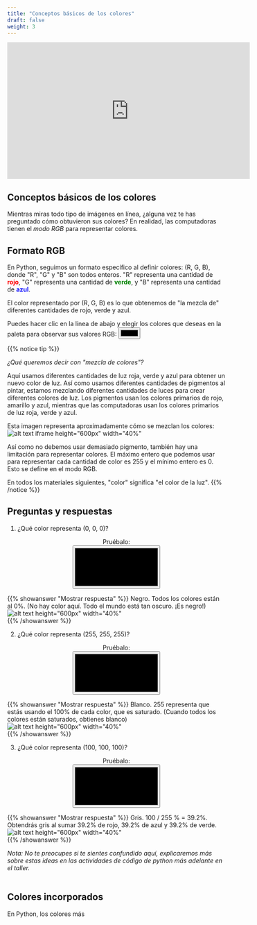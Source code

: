 ```yaml
---
title: "Conceptos básicos de los colores"
draft: false
weight: 3
---
```


<iframe width="560" height="315" src="https://www.youtube.com/embed/-ior2GcSYa4" frameborder="0" allow="accelerometer; autoplay; encrypted-media; gyroscope; picture-in-picture" allowfullscreen></iframe>

## Conceptos básicos de los colores

Mientras miras todo tipo de imágenes en línea, ¿alguna vez te has preguntado cómo obtuvieron sus colores? En realidad, las computadoras tienen el *modo RGB* para representar colores.

## Formato RGB

En Python, seguimos un formato específico al definir colores: (R, G, B), donde "R", "G" y "B" son todos enteros. "R" representa una cantidad de <span style="color:red; font-weight:bold"> rojo</span>, "G" representa una cantidad de <span style="color:green; font-weight:bold"> verde</span>, y "B" representa una cantidad de <span style="color:blue; font-weight:bold"> azul</span>.

El color representado por (R, G, B) es lo que obtenemos de "la mezcla de" diferentes cantidades de rojo, verde y azul.

<!-- Para accesibilidad, usa esta etiqueta HTML -->
<label for="colorpicker">Puedes hacer clic en la línea de abajo y elegir los colores que deseas en la paleta para observar sus valores RGB:</label>
<input type="color" id="colorpicker">

{{% notice tip %}}

*¿Qué queremos decir con "mezcla de colores"?*

Aquí usamos diferentes cantidades de luz roja, verde y azul para obtener un nuevo color de luz. Así como usamos diferentes cantidades de pigmentos al pintar, estamos mezclando diferentes cantidades de luces para crear diferentes colores de luz. Los pigmentos usan los colores primarios de rojo, amarillo y azul, mientras que las computadoras usan los colores primarios de luz roja, verde y azul.

Esta imagen representa aproximadamente cómo se mezclan los colores:
![alt text iframe height="600px" width="40%"](../../media/colors.svg.png "representación del color")

Así como no debemos usar demasiado pigmento, también hay una limitación para representar colores. El máximo entero que podemos usar para representar cada cantidad de color es 255 y el mínimo entero es 0. Esto se define en el modo RGB.

En todos los materiales siguientes, "color" significa "el color de la luz".
{{% /notice %}}

## Preguntas y respuestas

1. ¿Qué color representa (0, 0, 0)?

<center>
<label for="colorpickerQ1">Pruébalo:</label> </br>
<input type="color" id="colorpickerQ1"
style="display:inline-block;width:40%;height:100px;">
</center>

{{% showanswer "Mostrar respuesta" %}}
Negro. Todos los colores están al 0%. (No hay color aquí. Todo el mundo está tan oscuro. ¡Es negro!)
![alt text height="600px" width="40%"](../../media/black.png "negro")
</br>
{{% /showanswer %}}

2. ¿Qué color representa (255, 255, 255)?

<center>
<label for="colorpickerQ2">Pruébalo:</label> </br>
<input type="color" id="colorpickerQ2"
style="display:inline-block;width:40%;height:100px;">
</center>

{{% showanswer "Mostrar respuesta" %}}
Blanco. 255 representa que estás usando el 100% de cada color, que es saturado. (Cuando todos los colores están saturados, obtienes blanco)
![alt text height="600px" width="40%"](../../media/white.png "blanco")
</br>
{{% /showanswer %}}

3. ¿Qué color representa (100, 100, 100)?

<center>
<label for="colorpickerQ3">Pruébalo:</label> </br>
<input type="color" id="colorpickerQ3"
style="display:inline-block;width:40%;height:100px;">
</center>

{{% showanswer "Mostrar respuesta" %}}
Gris. 100 / 255 % = 39.2%. Obtendrás gris al sumar 39.2% de rojo, 39.2% de azul y 39.2% de verde.
![alt text height="600px" width="40%"](../../media/grey.png "gris")
</br>
{{% /showanswer %}}

*Nota: No te preocupes si te sientes confundido aquí, explicaremos más sobre estas ideas en las actividades de código de python más adelante en el taller.*
<br/><br/>

## Colores incorporados

En Python, los colores más